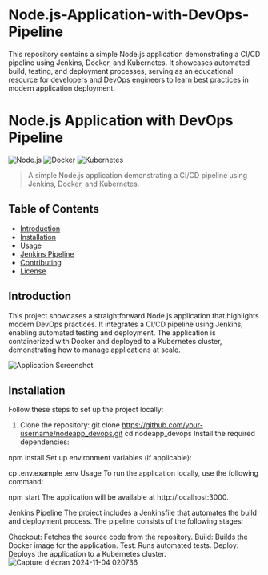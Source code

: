 
# Node.js-Application-with-DevOps-Pipeline
This repository contains a simple Node.js application demonstrating a CI/CD pipeline using Jenkins, Docker, and Kubernetes. It showcases automated build, testing, and deployment processes, serving as an educational resource for developers and DevOps engineers to learn best practices in modern application deployment.
# Node.js Application with DevOps Pipeline

![Node.js](https://img.shields.io/badge/Node.js-v16.0.0-brightgreen)
![Docker](https://img.shields.io/badge/Docker-v20.10.0-blue)
![Kubernetes](https://img.shields.io/badge/Kubernetes-v1.20.0-orange)

> A simple Node.js application demonstrating a CI/CD pipeline using Jenkins, Docker, and Kubernetes.

## Table of Contents

- [Introduction](#introduction)
- [Installation](#installation)
- [Usage](#usage)
- [Jenkins Pipeline](#jenkins-pipeline)
- [Contributing](#contributing)
- [License](#license)

## Introduction

This project showcases a straightforward Node.js application that highlights modern DevOps practices. It integrates a CI/CD pipeline using Jenkins, enabling automated testing and deployment. The application is containerized with Docker and deployed to a Kubernetes cluster, demonstrating how to manage applications at scale.

![Application Screenshot](https://via.placeholder.com/800x400?text=Application+Screenshot)

## Installation

Follow these steps to set up the project locally:

1. Clone the repository:
   git clone https://github.com/your-username/nodeapp_devops.git
   cd nodeapp_devops
   Install the required dependencies:



npm install
Set up environment variables (if applicable):

cp .env.example .env
Usage
To run the application locally, use the following command:

npm start
The application will be available at http://localhost:3000.

Jenkins Pipeline
The project includes a Jenkinsfile that automates the build and deployment process. The pipeline consists of the following stages:

Checkout: Fetches the source code from the repository.
Build: Builds the Docker image for the application.
Test: Runs automated tests.
Deploy: Deploys the application to a Kubernetes cluster.
![Capture d'écran 2024-11-04 020736](https://github.com/user-attachments/assets/8a6b4ff6-ee68-43eb-936e-821bf606bb81)

